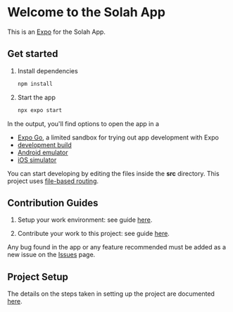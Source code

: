 # Welcome to the Solah App

This is an [Expo](https://expo.dev) for the Solah App.

## Get started

1. Install dependencies

   ```bash
   npm install
   ```

2. Start the app

   ```bash
   npx expo start
   ```

In the output, you'll find options to open the app in a

- [Expo Go](https://expo.dev/go), a limited sandbox for trying out app development with Expo
- [development build](https://docs.expo.dev/develop/development-builds/introduction/)
- [Android emulator](https://docs.expo.dev/workflow/android-studio-emulator/)
- [iOS simulator](https://docs.expo.dev/workflow/ios-simulator/)

You can start developing by editing the files inside the **src** directory. This project uses [file-based routing](https://docs.expo.dev/router/introduction).

## Contribution Guides

1. Setup your work environment: see guide [here](docs/Contribution/EnvSetup.md).

2. Contribute your work to this project: see guide [here](docs/Contribution/index.md).

Any bug found in the app or any feature recommended must be added as a new issue on the [Issues](https://github.com/LUXA-Digital-Solutions/solah-app/issues) page.

## Project Setup

The details on the steps taken in setting up the project are documented [here](docs/Project-Setup/index.md).

